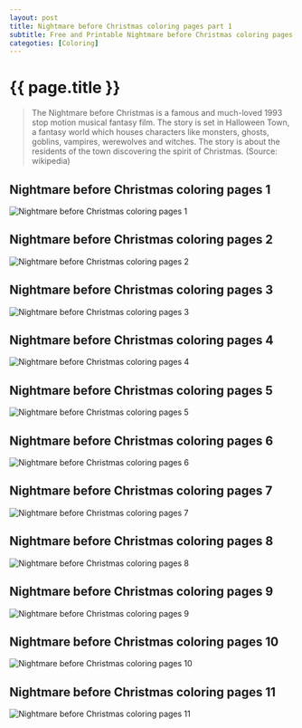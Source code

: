 ```yaml
---
layout: post
title: Nightmare before Christmas coloring pages part 1
subtitle: Free and Printable Nightmare before Christmas coloring pages part 1
categoties: [Coloring]
---
```

{{ page.title }}
================
> The Nightmare before Christmas is a famous and much-loved 1993 stop motion musical fantasy film. The story is set in Halloween Town, a fantasy world which houses characters like monsters, ghosts, goblins, vampires, werewolves and witches. The story is about the residents of the town discovering the spirit of Christmas. (Source: wikipedia)

## Nightmare before Christmas coloring pages 1
![Nightmare before Christmas coloring pages 1](https://hoanghabelle.github.io/images/Nightmare-before-Christmas-coloring-pages%20(1).jpg "Nightmare before Christmas coloring pages 1")

## Nightmare before Christmas coloring pages 2
![Nightmare before Christmas coloring pages 2](https://hoanghabelle.github.io/images/Nightmare-before-Christmas-coloring-pages%20(2).jpg "Nightmare before Christmas coloring pages 2")

## Nightmare before Christmas coloring pages 3
![Nightmare before Christmas coloring pages 3](https://hoanghabelle.github.io/images/Nightmare-before-Christmas-coloring-pages%20(3).jpg "Nightmare before Christmas coloring pages 3")

## Nightmare before Christmas coloring pages 4
![Nightmare before Christmas coloring pages 4](https://hoanghabelle.github.io/images/Nightmare-before-Christmas-coloring-pages%20(4).jpg "Nightmare before Christmas coloring pages 4")

<script async src="//pagead2.googlesyndication.com/pagead/js/adsbygoogle.js"></script><ins class="adsbygoogle" style="display:block" data-ad-format="fluid" data-ad-layout-key="-8i+1w-dq+e9+ft" data-ad-client="ca-pub-6753140515841889" data-ad-slot="6190446671"></ins> <script> (adsbygoogle = window.adsbygoogle || []).push({}); </script>

## Nightmare before Christmas coloring pages 5
![Nightmare before Christmas coloring pages 5](https://hoanghabelle.github.io/images/Nightmare-before-Christmas-coloring-pages%20(5).jpg "Nightmare before Christmas coloring pages 5")

## Nightmare before Christmas coloring pages 6
![Nightmare before Christmas coloring pages 6](https://hoanghabelle.github.io/images/Nightmare-before-Christmas-coloring-pages%20(6).jpg "Nightmare before Christmas coloring pages 6")

## Nightmare before Christmas coloring pages 7
![Nightmare before Christmas coloring pages 7](https://hoanghabelle.github.io/images/Nightmare-before-Christmas-coloring-pages%20(7).jpg "Nightmare before Christmas coloring pages 7")

## Nightmare before Christmas coloring pages 8
![Nightmare before Christmas coloring pages 8](https://hoanghabelle.github.io/images/Nightmare-before-Christmas-coloring-pages%20(8).jpg "Nightmare before Christmas coloring pages 8")

<script async src="//pagead2.googlesyndication.com/pagead/js/adsbygoogle.js"></script><ins class="adsbygoogle" style="display:block" data-ad-format="fluid" data-ad-layout-key="-8i+1w-dq+e9+ft" data-ad-client="ca-pub-6753140515841889" data-ad-slot="6190446671"></ins> <script> (adsbygoogle = window.adsbygoogle || []).push({}); </script>

## Nightmare before Christmas coloring pages 9
![Nightmare before Christmas coloring pages 9](https://hoanghabelle.github.io/images/Nightmare-before-Christmas-coloring-pages%20(9).jpg "Nightmare before Christmas coloring pages 9")

## Nightmare before Christmas coloring pages 10
![Nightmare before Christmas coloring pages 10](https://hoanghabelle.github.io/images/Nightmare-before-Christmas-coloring-pages%20(10).jpg "Nightmare before Christmas coloring pages 10")

## Nightmare before Christmas coloring pages 11
![Nightmare before Christmas coloring pages 11](https://hoanghabelle.github.io/images/Nightmare-before-Christmas-coloring-pages%20(11).jpg "Nightmare before Christmas coloring pages 11")

